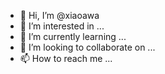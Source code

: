- 👋 Hi, I’m @xiaoawa
- 👀 I’m interested in ...
- 🌱 I’m currently learning ...
- 💞️ I’m looking to collaborate on ...
- 📫 How to reach me ...

<!---
xiaoawa/xiaoawa is a ✨ special ✨ repository because its `README.md` (this file) appears on your GitHub profile.
You can click the Preview link to take a look at your changes.
--->
